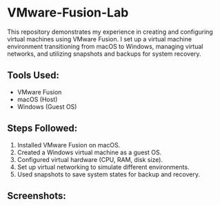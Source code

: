 # VMware-Fusion-Lab
This repository demonstrates my experience in creating and configuring virtual machines using VMware Fusion. I set up a virtual machine environment transitioning from macOS to Windows, managing virtual networks, and utilizing snapshots and backups for system recovery.

## Tools Used:
- VMware Fusion
- macOS (Host)
- Windows (Guest OS)

## Steps Followed:
1. Installed VMware Fusion on macOS.
2. Created a Windows virtual machine as a guest OS.
3. Configured virtual hardware (CPU, RAM, disk size).
4. Set up virtual networking to simulate different environments.
5. Used snapshots to save system states for backup and recovery.

## Screenshots:
